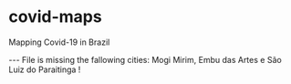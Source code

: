 # covid-maps
Mapping Covid-19 in Brazil

--- File is missing the fallowing cities: Mogi Mirim, Embu das Artes e São Luiz do Paraitinga !
